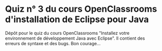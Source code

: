 # Quiz n° 3 du cours OpenClassrooms d'installation de Eclipse pour Java
Dépôt pour le quiz du cours OpenClassrooms "Installez votre environnement de développement Java avec Eclipse". Il contient des erreurs de syntaxe et des bugs. Bon courage...
